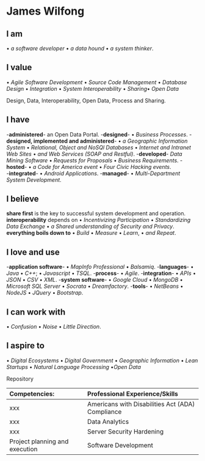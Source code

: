 # James Wilfong



## I am 
&#8226; *a software developer* &#8226; *a data hound* &#8226; *a system thinker*.

## I value
&#8226; *Agile Software Development* &#8226; *Source Code Management* &#8226; *Database Design* &#8226; *Integration* &#8226; *System Interoperability* &#8226; *Sharing*&#8226; *Open Data* 

Design, Data, Interoperability, Open Data, Process and Sharing.

## I have 
-**administered**- an Open Data Portal. 
-**designed**- &#8226; *Business Processes*. 
-**designed, implemented and administered**- &#8226; *a Geographic Information System* &#8226; *Relational, Object and NoSQl Databases* &#8226; *Internet and Intranet Web Sites* &#8226; *and Web Services (SOAP and Restful)*. 
-**developed**- *Data Mining Software*  &#8226; *Requests for Proposals*  &#8226; *Business Requirements*. 
-**hosted**- &#8226; *a Code for America event* &#8226; *Four Civic Hacking events*.  
-**integrated**- &#8226; *Android Applications*. 
-**managed**- &#8226; *Multi-Department System Development*. 

## I believe
**share first** is the key to successful system development and operation.
**interoperability** depends on &#8226; *Incentivizing Participation*  &#8226; *Standardizing Data Exchange* &#8226; *a Shared understanding of Security and Privacy*.   
**everything boils down to** &#8226; *Build* &#8226; *Measure* &#8226; *Learn*,  &#8226; *and Repeat*. 

## I love and use  
-**application software**- &#8226; *MapInfo Professional* &#8226; *Balsamiq*.
-**languages**- &#8226; *Java*  &#8226; *C++*; &#8226; *Javascript* &#8226; *TSQL*. 
-**process**- &#8226; *Agile*.
-**integration**- &#8226; *APIs* &#8226; *JSON* &#8226; *CSV* &#8226; *XML*.
-**system software**-  &#8226; *Google Cloud* &#8226; *MongoDB*  &#8226; *Microsoft SQL Server* &#8226; *Socrata* &#8226; *Dreamfactory*.
-**tools**- &#8226; *NetBeans* &#8226; *NodeJS* &#8226; *JQuery* &#8226; *Bootstrap*.

## I can work with  
&#8226; *Confusion*  &#8226; *Noise*  &#8226; *Little Direction*.

## I aspire to 


 &#8226; *Digital Ecosystems* &#8226; *Digital Government* &#8226; *Geographic Information* &#8226; *Lean Startups* &#8226; *Natural Language Processing* &#8226;*Open Data*

Repository

| Competencies: | Professional Experience/Skills | 
| :-----------  |:-------------------------------| 
|  xxx | Americans with Disabilities Act (ADA) Compliance | 
|  xxx | Data Analytics | 
|  xxx | Server Security Hardening | 
|  Project planning and execution | Software Development |





